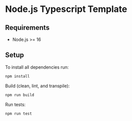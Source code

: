 # Node.js Typescript Template

## Requirements

* Node.js >= 16

## Setup

To install all dependencies run:

```bash
npm install
```

Build (clean, lint, and transpile):

```bash
npm run build
```

Run tests:

```bash
npm run test
```